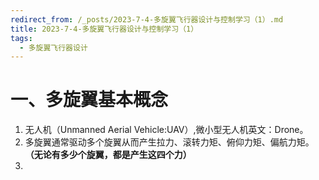 ```yaml
---
redirect_from: /_posts/2023-7-4-多旋翼飞行器设计与控制学习（1）.md
title: 2023-7-4-多旋翼飞行器设计与控制学习（1）
tags: 
  - 多旋翼飞行器设计
---
```


# 一、多旋翼基本概念  
1. 无人机（Unmanned Aerial Vehicle:UAV）,微小型无人机英文：Drone。
2. 多旋翼通常驱动多个旋翼从而产生拉力、滚转力矩、俯仰力矩、偏航力矩。**（无论有多少个旋翼，都是产生这四个力）**
3. 

